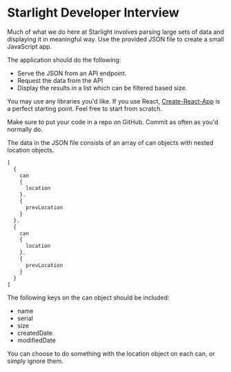 # Starlight Developer Interview

Much of what we do here at Starlight involves parsing large sets of data and displaying it in meaningful way. Use the provided JSON file to 
create a small JavaScript app. 
         
The application should do the following:
 - Serve the JSON from an API endpoint.
 - Request the data from the API
 - Display the results in a list which can be filtered based size.
         
You may use any libraries you'd like. If you use React, [Create-React-App](https://github.com/facebook/create-react-app/) is a perfect starting point.
Feel free to start from scratch.

Make sure to put your code in a repo on GitHub. Commit as often as you'd normally do.

The data in the JSON file consists of an array of can objects with nested location objects.
```js
[
  { 
    can 
    { 
      location 
    }, 
    { 
      prevLocation 
    }
  },
  {
    can 
    { 
      location
    },
    {
      prevLocation
    }
  }
]
```

The following keys on the can object should be included:
- name
- serial
- size
- createdDate
- modifiedDate

You can choose to do something with the location object on each can, or simply ignore them.